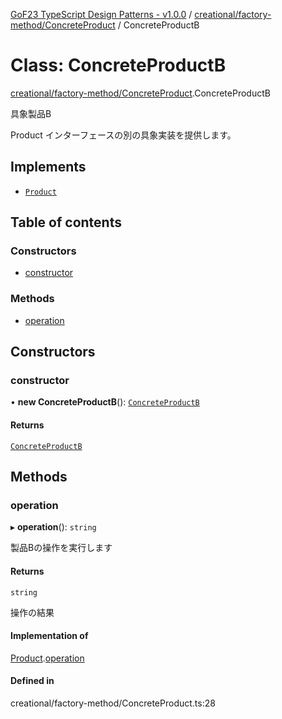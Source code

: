 [GoF23 TypeScript Design Patterns - v1.0.0](../README.md) / [creational/factory-method/ConcreteProduct](../modules/creational_factory_method_ConcreteProduct.md) / ConcreteProductB

# Class: ConcreteProductB

[creational/factory-method/ConcreteProduct](../modules/creational_factory_method_ConcreteProduct.md).ConcreteProductB

具象製品B

Product インターフェースの別の具象実装を提供します。

## Implements

- [`Product`](../interfaces/creational_factory_method_Product.Product.md)

## Table of contents

### Constructors

- [constructor](creational_factory_method_ConcreteProduct.ConcreteProductB.md#constructor)

### Methods

- [operation](creational_factory_method_ConcreteProduct.ConcreteProductB.md#operation)

## Constructors

### constructor

• **new ConcreteProductB**(): [`ConcreteProductB`](creational_factory_method_ConcreteProduct.ConcreteProductB.md)

#### Returns

[`ConcreteProductB`](creational_factory_method_ConcreteProduct.ConcreteProductB.md)

## Methods

### operation

▸ **operation**(): `string`

製品Bの操作を実行します

#### Returns

`string`

操作の結果

#### Implementation of

[Product](../interfaces/creational_factory_method_Product.Product.md).[operation](../interfaces/creational_factory_method_Product.Product.md#operation)

#### Defined in

creational/factory-method/ConcreteProduct.ts:28
